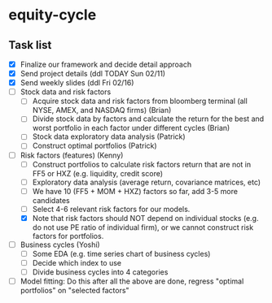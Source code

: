 # equity-cycle

## Task list

- [x] Finalize our framework and decide detail approach
- [x] Send project details (ddl TODAY Sun 02/11)
- [x] Send weekly slides (ddl Fri 02/16) 
- [ ] Stock data and risk factors
  - [ ] Acquire stock data and risk factors from bloomberg terminal (all NYSE, AMEX, and NASDAQ firms) (Brian)
  - [ ] Divide stock data by factors and calculate the return for the best and worst portfolio in each factor under different cycles (Brian)
  - [ ] Stock data exploratory data analysis (Patrick)
  - [ ] Construct optimal portfolios (Patrick)   
- [ ] Risk factors (features) (Kenny)
  - [ ] Construct portfolios to calculate risk factors return that are not in FF5 or HXZ (e.g. liquidity, credit score) 
  - [ ] Exploratory data analysis (average return, covariance matrices, etc) 
  - [ ] We have 10 (FF5 + MOM + HXZ) factors so far, add 3-5 more candidates
  - [ ] Select 4-6 relevant risk factors for our models.
  - [x] Note that risk factors should NOT depend on individual stocks (e.g. do not use PE ratio of individual firm), or we cannot construct risk factors for portfolios.
- [ ] Business cycles (Yoshi)
  - [ ] Some EDA (e.g. time series chart of business cycles)
  - [ ] Decide which index to use
  - [ ] Divide business cycles into 4 categories
- [ ] Model fitting: Do this after all the above are done, regress "optimal portfolios" on "selected factors"
